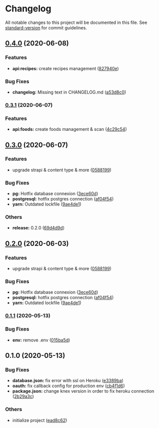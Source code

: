 # Changelog

All notable changes to this project will be documented in this file. See [standard-version](https://github.com/conventional-changelog/standard-version) for commit guidelines.

## [0.4.0](https://github.com/Cook-Up/cookup-api/compare/v0.3.1...v0.4.0) (2020-06-08)


### Features

* **api:recipes:** create recipes management ([827940e](https://github.com/Cook-Up/cookup-api/commit/827940e247cafeb04940ec17e7e91417da7e0f75))


### Bug Fixes

* **changelog:** Missing text in CHANGELOG.md ([a53d8c0](https://github.com/Cook-Up/cookup-api/commit/a53d8c00686a572a0b670c982efb3c3c176fc9fd))

### [0.3.1](https://github.com/Cook-Up/cookup-api/compare/v0.3.0...v0.3.1) (2020-06-07)

### Features

- **api:foods:** create foods management & scan ([4c29c54](https://github.com/Cook-Up/cookup-api/commit/4c29c547636c60e34746465b61cda9777de83bcf))

## [0.3.0](https://github.com/Cook-Up/cookup-api/compare/v0.1.1...v0.3.0) (2020-06-07)

### Features

- upgrade strapi & content type & more ([0588199](https://github.com/Cook-Up/cookup-api/commit/0588199a803d8b55647272c45f6e5a07ad005c06))

### Bug Fixes

- **pg:** Hotfix database connexion ([3ece60d](https://github.com/Cook-Up/cookup-api/commit/3ece60dd31bd819a5a33c904a4ee4ee5c25a83c9))
- **postgresql:** hotfix postgres connection ([af04f54](https://github.com/Cook-Up/cookup-api/commit/af04f54650a44310f8cd3c7ae0ee78d515ab1234))
- **yarn:** Outdated lockfile ([9ae4de1](https://github.com/Cook-Up/cookup-api/commit/9ae4de142be2f204571270c8f1add240799c5214))

### Others

- **release:** 0.2.0 ([69d4d9d](https://github.com/Cook-Up/cookup-api/commit/69d4d9db442febbcceac68416462ffcdb138dc42))

## [0.2.0](https://github.com/Cook-Up/cookup-api/compare/v0.1.1...v0.2.0) (2020-06-03)

### Features

- upgrade strapi & content type & more ([0588199](https://github.com/Cook-Up/cookup-api/commit/0588199a803d8b55647272c45f6e5a07ad005c06))

### Bug Fixes

- **pg:** Hotfix database connexion ([3ece60d](https://github.com/Cook-Up/cookup-api/commit/3ece60dd31bd819a5a33c904a4ee4ee5c25a83c9))
- **postgresql:** hotfix postgres connection ([af04f54](https://github.com/Cook-Up/cookup-api/commit/af04f54650a44310f8cd3c7ae0ee78d515ab1234))
- **yarn:** Outdated lockfile ([9ae4de1](https://github.com/Cook-Up/cookup-api/commit/9ae4de142be2f204571270c8f1add240799c5214))

### [0.1.1](https://github.com/Cook-Up/cookup-api/compare/v0.1.0...v0.1.1) (2020-05-13)

### Bug Fixes

- **env:** remove .env ([015ba5d](https://github.com/Cook-Up/cookup-api/commit/015ba5d67d0740e0bdc14e8a0b477a6cb6663516))

## 0.1.0 (2020-05-13)

### Bug Fixes

- **database.json:** fix error with ssl on Heroku ([e3389ba](https://github.com/Cook-Up/cookup-api/commit/e3389baeb68f7011995e6b787afc1f42b3001c93))
- **oauth:** fix callback config for production env ([cb4f1d6](https://github.com/Cook-Up/cookup-api/commit/cb4f1d6dd5c17868d1b6cec7df608d153f1f5e49))
- **package.json:** change knex version in order to fix heroku connection ([2b29a3c](https://github.com/Cook-Up/cookup-api/commit/2b29a3cb9fbacd5ee9f315c84b19a0f5b4d25c91))

### Others

- initialize project ([ead8c62](https://github.com/Cook-Up/cookup-api/commit/ead8c62c69caf60230d9aa692a534f18bc864e06))
